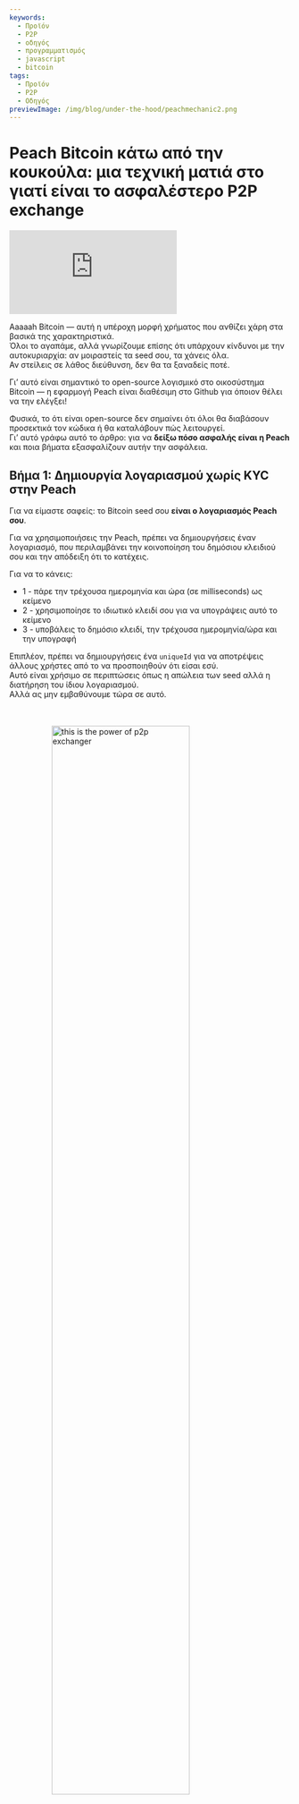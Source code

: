 ```yaml
---
keywords:
  - Προϊόν
  - P2P
  - οδηγός
  - προγραμματισμός
  - javascript
  - bitcoin
tags:
  - Προϊόν
  - P2P
  - Οδηγός
previewImage: /img/blog/under-the-hood/peachmechanic2.png
---
```


# Peach Bitcoin κάτω από την κουκούλα: μια τεχνική ματιά στο γιατί είναι το ασφαλέστερο P2P exchange


<div class="video-wrapper">
  <iframe
    src="https://www.youtube.com/embed/UvdbHlsPmK0"
    title="PEACH VIDEO OF Under the Hood"
    frameborder="0"
    allow="accelerometer; autoplay; clipboard-write; encrypted-media; gyroscope; picture-in-picture; web-share"
    referrerpolicy="strict-origin-when-cross-origin"
    allowfullscreen
  ></iframe>
</div>


Aaaaah Bitcoin — αυτή η υπέροχη μορφή χρήματος που ανθίζει χάρη στα βασικά της χαρακτηριστικά.  
Όλοι το αγαπάμε, αλλά γνωρίζουμε επίσης ότι υπάρχουν κίνδυνοι με την αυτοκυριαρχία: αν μοιραστείς τα seed σου, τα χάνεις όλα.  
Αν στείλεις σε λάθος διεύθυνση, δεν θα τα ξαναδείς ποτέ.

Γι’ αυτό είναι σημαντικό το open-source λογισμικό στο οικοσύστημα Bitcoin — η εφαρμογή Peach είναι διαθέσιμη στο Github για όποιον θέλει να την ελέγξει!

Φυσικά, το ότι είναι open-source δεν σημαίνει ότι όλοι θα διαβάσουν προσεκτικά τον κώδικα ή θα καταλάβουν πώς λειτουργεί.  
Γι’ αυτό γράφω αυτό το άρθρο: για να **δείξω πόσο ασφαλής είναι η Peach** και ποια βήματα εξασφαλίζουν αυτήν την ασφάλεια.

## Βήμα 1: Δημιουργία λογαριασμού χωρίς KYC στην Peach

Για να είμαστε σαφείς: το Bitcoin seed σου **είναι ο λογαριασμός Peach σου**.

Για να χρησιμοποιήσεις την Peach, πρέπει να δημιουργήσεις έναν λογαριασμό, που περιλαμβάνει την κοινοποίηση του δημόσιου κλειδιού σου και την απόδειξη ότι το κατέχεις.

Για να το κάνεις:

*  1 - πάρε την τρέχουσα ημερομηνία και ώρα (σε milliseconds) ως κείμενο  
*  2 - χρησιμοποίησε το ιδιωτικό κλειδί σου για να υπογράψεις αυτό το κείμενο  
*  3 - υποβάλεις το δημόσιο κλειδί, την τρέχουσα ημερομηνία/ώρα και την υπογραφή  

Επιπλέον, πρέπει να δημιουργήσεις ένα `uniqueId` για να αποτρέψεις άλλους χρήστες από το να προσποιηθούν ότι είσαι εσύ.  
Αυτό είναι χρήσιμο σε περιπτώσεις όπως η απώλεια των seed αλλά η διατήρηση του ίδιου λογαριασμού.  
Αλλά ας μην εμβαθύνουμε τώρα σε αυτό.

<br><br>
<img src="/img/blog/under-the-hood/underthehood01.png" alt="this is the power of p2p exchanger" style="display:block; margin: auto; width: 70%;">
<br><br>

Αυτός είναι ο κώδικας σε JavaScript:

```j

  const seed = randomBytes(64);

  const root = bip32.fromSeed(seed, bitcoin);
  const child = root.derivePath("m/0");
  const keyPair = ECPair.fromPrivateKey(child.privateKey, { network: bitcoin });

  const publicKeyHex = Buffer.from(keyPair.publicKey).toString("hex");

  const session = axios.create({
    baseURL: "https://api.peachbitcoin.com/",
    httpAgent: new http.Agent({ keepAlive: false }),
    httpsAgent: new https.Agent({ keepAlive: false }),
  });

  const registerMessage = String(Date.now());
  const registerMessageSignature = signWithBtcPrivKey(registerMessage, keyPair);

  const resp = await session.post("v1/user/register", {
    publicKey: publicKeyHex,
    message: registerMessage,
    signature: registerMessageSignature,
    uniqueId: "my_own_unique_id_random_12345",
  });

  const accessToken = resp.data.accessToken;

  session.defaults.headers.common["authorization"] = accessToken;

```

Συγχαρητήρια! Μόλις δημιούργησες λογαριασμό στην Peach!  
Ο διακομιστής έχει επαληθεύσει ότι εσύ, αυτή τη στιγμή, είσαι ο ιδιοκτήτης του ζεύγους κλειδιών Bitcoin που αντιστοιχεί στο υποβληθέν δημόσιο κλειδί.

## Βήμα 2: Υποβολή του Δημόσιου Κλειδιού PGP

Θα υπάρχει πολλή κρυπτογράφηση… αλλά και κάποια αποκρυπτογράφηση.  
Τα Bitcoin κλειδιά επιτρέπουν μόνο μονοκατευθυντική κρυπτογράφηση, οπότε θα χρειαστούμε PGP κλειδιά για αμφίδρομη κρυπτογράφηση.  
Αυτό είναι βασικό για την κρυπτογράφηση/αποκρυπτογράφηση τραπεζικών δεδομένων, μηνυμάτων chat κλπ.

Η υποβολή του Δημόσιου Κλειδιού PGP είναι παρόμοια με την υποβολή του Δημόσιου Κλειδιού Bitcoin, αλλά υπάρχει ένα επιπλέον βήμα:  
το Δημόσιο Κλειδί PGP πρέπει να υπογραφεί με το Ιδιωτικό Κλειδί Bitcoin για να επαληθευτεί ότι ο χρήστης κατέχει και τα δύο κλειδιά.

<br><br>
<img src="/img/blog/under-the-hood/underthehood02.png" alt="this is the power of p2p exchanger" style="display:block; margin: auto; width: 70%;">
<br><br>

```j

const { privateKey: pgpPrivateKey, publicKey: pgpPublicKey } =
    await createPGPKey();

  const pgpPublicKeyMessageSignature = signWithBtcPrivKey(
    pgpPublicKey,
    keyPair
  );
  const setPgpKeysMessage = String(Date.now());

  const setPgpKeysMessageSignature = await signPGPMessage(
    pgpPrivateKey,
    setPgpKeysMessage
  );

  await session.patch("v1/user", {
    pgpPublicKey: pgpPublicKey, // the PGP Pub key
    signature: pgpPublicKeyMessageSignature, // the above signed by the BTC Key
    message: setPgpKeysMessage, // the current timestamp
    pgpSignature: setPgpKeysMessageSignature, // the above signed by the PGP Key
  });

```

Αυτό το σημείο, η Peach έχει και τα δύο Δημόσια Κλειδιά σου — Bitcoin και PGP!  
Αυτό θα είναι εξαιρετικά σημαντικό για το trading στην Peach.

## Επόμενα Βήματα

Από εδώ και πέρα, ο οδηγός θα δείξει και τις δύο πλευρές: τον Αγοραστή και τον Πωλητή.

Τα βήματα είναι:

*   3.S Ο Πωλητής δημιουργεί μια Προσφορά Πώλησης  
*   4.S Ο Πωλητής χρηματοδοτεί το Peach Escrow  
*   5.B Ο Αγοραστής υποβάλλει Αίτημα Συναλλαγής στην Προσφορά  
*   5.S Ο Πωλητής αποδέχεται το Αίτημα Συναλλαγής του Αγοραστή  
*   6.B Ο Αγοραστής δηλώνει ότι η Fiat μεταφορά ολοκληρώθηκε  
*   6.S Ο Πωλητής επιβεβαιώνει ότι έλαβε την Πληρωμή  

## Βήμα 3.S: Ο Πωλητής δημιουργεί Προσφορά Πώλησης

Η δημιουργία μιας Προσφοράς Πώλησης σημαίνει ότι ο Πωλητής ανακοινώνει ότι είναι πρόθυμος να πουλήσει μια συγκεκριμένη ποσότητα Bitcoin.  
Αλλά δεν είναι μόνο αυτό: ο Πωλητής πρέπει να αποδεχτεί κάτι ως αντάλλαγμα.

Μια Προσφορά Πώλησης περιλαμβάνει:

* ποσότητα Bitcoin προς πώληση  
* τα νομίσματα που αποδέχεται ο Πωλητής  
* τους τρόπους πληρωμής που αποδέχεται (μετρητά, τραπεζικό έμβασμα, Revolut κλπ.)  
* το Premium (πόσο πιο ακριβό είναι το Bitcoin σε σχέση με την τρέχουσα αγορά)  

Αν όλα πάνε καλά, ένας Αγοραστής θα ενδιαφερθεί και θα ζητήσει να πραγματοποιήσει συναλλαγή.  
Σε εκείνο το σημείο, θα πρέπει να επιλέξει **ένα νόμισμα και έναν τρόπο πληρωμής** από τα διαθέσιμα.  
Όσο περισσότερες επιλογές εμφανίζει ο Πωλητής, τόσο μεγαλύτερες οι πιθανότητες να προσελκύσει Αγοραστή.

<br><br>
<img src="/img/blog/under-the-hood/underthehood03.png" alt="this is the power of p2p exchanger" style="display:block; margin: auto; width: 40%;">
<br><br>

```j

const sats_to_sell = 21000;
  const sell_premium = 1; // 1%
  const payment_data_currency = "EUR";
  const payment_data_method = "wise";

  const { address: returnAddress } = bitcoin.payments.p2wpkh({
    pubkey: Buffer.from(keyPair.publicKey),
    network: bitcoin,
  });
  const sellOfferPaymentDataToEncrypt = JSON.stringify({
    reference: "",
    userName: "@myWiseIdTradingBot",
  });

  const paymentDataEncryptSHA256 = await sha256(sellOfferPaymentDataToEncrypt);

  const offerCreateRes = await session.post("v1/offer", {
    type: "ask",
    amount: sats_to_sell,
    meansOfPayment: { [payment_data_currency]: [payment_data_method] }, // {"EUR": ["wise"]}
    paymentData: {
      [payment_data_method]: { hashes: [paymentDataEncryptSHA256] },
    },
    returnAddress: returnAddress,
    premium: sell_premium,
  });

```

Στον κώδικα, ο Πωλητής ανακοινώνει την πώληση 21.000 sats (0,00021 Bitcoin) με 1% premium.  
Θέλει να λάβει Ευρώ μέσω Wise.  
Δεν υποβάλλει το Wise ID του, μόνο ένα hash.  
Η Peach δεν θα γνωρίζει ποτέ τα στοιχεία πληρωμής του, για να παραμείνει ανώνυμος.  
Υποβάλλεται επίσης μια **Διεύθυνση Επιστροφής** για επιστροφές.

## Βήμα 4.S: Ο Πωλητής χρηματοδοτεί το Peach Escrow

Μετά από επιτυχημένο αίτημα στο API της Peach για τη δημιουργία της Προσφοράς, ο Πωλητής λαμβάνει το ID της Προσφοράς:

```j
const sellOfferId = offerCreateRes.data.id;

```

Αυτό το ID είναι σημαντικό — κράτησέ το.  
Η Προσφορά δημιουργήθηκε αλλά δεν είναι ακόμα δημόσια: κανένας Αγοραστής δεν μπορεί να αλληλεπιδράσει.  
Πρώτα, ο Πωλητής πρέπει να χρηματοδοτήσει το Escrow.

Το Escrow είναι σαν ένα θησαυροφυλάκιο που απαιτεί εξουσιοδότηση τόσο από τον Πωλητή όσο και από την Peach.  
Το Bitcoin τοποθετείται εκεί και παραμένει ασφαλές μέχρι το τέλος της Συναλλαγής.  
Αφού απαιτείται η εξουσιοδότηση του Πωλητή και το Escrow είναι ένα Bitcoin Script (διεύθυνση P2WSH), η Peach χρειάζεται το Δημόσιο Κλειδί του Πωλητή για να δημιουργήσει το Escrow.

Σε αυτό το σημείο, ο Πωλητής υποβάλλει το Δημόσιο Κλειδί που θα χρησιμοποιηθεί.  
Η Peach επιλέγει το δικό της Δημόσιο Κλειδί και κατασκευάζει τη διεύθυνση.

<br><br>
<img src="/img/blog/under-the-hood/underthehood04.png" alt="this is the power of p2p exchanger" style="display:block; margin: auto; width: 40%;">
<br><br>

```j
const childSell = root.derivePath(`m/84'/0'/0'/${sellOfferId}'`);

  const keyPairSellOffer = ECPair.fromPrivateKey(childSell.privateKey, {
    network: bitcoin,
  });

  const sellOfferPublicKey = Buffer.from(keyPairSellOffer.publicKey).toString(
    "hex"
  );

  const escrowCreateRes = await session.post(
    "v1/offer/" + sellOfferId + "/escrow",
    {
      publicKey: sellOfferPublicKey,
    }
  );

  const escrowAddress = escrowCreateRes.data.escrows.bitcoin;

  const escrowPeachPublicKey =
    escrowCreateRes.data.escrowPeachPublicKey.bitcoin;

```

Στον κώδικα, ο Πωλητής παράγει ένα νέο ζεύγος κλειδιών από το ID της Προσφοράς.  
Αυτό είναι ασφαλές και αναπαραγώγιμο.

Μετά την υποβολή του Δημόσιου Κλειδιού, το API επιστρέφει τη διεύθυνση όπου πρέπει να στείλει τα 21.000 sats.  
Αλλά δεν χρειάζεται να εμπιστευτείς τυφλά — μπορείς να το επαληθεύσεις.

Ας το επαληθεύσουμε!

Το API επιστρέφει επίσης το Δημόσιο Κλειδί που χρησιμοποίησε η Peach για αυτό το Escrow, ώστε να μπορούμε να **αναδημιουργήσουμε τη διεύθυνση** με το Bitcoin Script.

```j
   OP_IF
       ${script.number.encode(4320).toString("hex")}
       OP_CHECKSEQUENCEVERIFY
       OP_DROP
   OP_ELSE
       ${sellerPublicKey}
       OP_CHECKSIGVERIFY
   OP_ENDIF
   ${peachPublicKey}
   OP_CHECKSIG
```

Το Script για το Escrow:

* απαιτεί πάντα την υπογραφή της Peach  
* και επιπλέον:
  * απαιτεί την υπογραφή του Πωλητή  
  * ή ότι έχουν εξορυχθεί 4320 blocks από την αποστολή του Bitcoin  

Γιατί 4320 blocks;  
Αυτό ισοδυναμεί με περίπου 30 μέρες blocks (1 block κάθε 10 λεπτά).  
Μετά από 30 μέρες, η Peach μπορεί να υπογράψει μόνη της σε περίπτωση που ο Πωλητής δεν συνεργαστεί ή χάσει τα κλειδιά.

Η Peach έχει άριστη φήμη στη διαχείριση των κεφαλαίων των Πωλητών.

Μετά την κατασκευή του script, μπορείς να επαληθεύσεις ότι η παραγόμενη διεύθυνση P2WSH ταιριάζει με αυτή που έστειλε το API.

```j
  const multisigScript = bitcoin.script.compile([
    Buffer.from(sellOfferPublicKey, "hex"),
    bitcoin.opcodes.OP_CHECKSIGVERIFY,
  ]);

  const timelockScript = bitcoin.script.compile([
    bitcoin.script.number.encode(4320),
    bitcoin.opcodes.OP_CHECKSEQUENCEVERIFY,
    bitcoin.opcodes.OP_DROP,
  ]);

  const redeemScript = bitcoin.script.compile([
    bitcoin.opcodes.OP_IF,
    ...timelockScript,
    bitcoin.opcodes.OP_ELSE,
    ...multisigScript,
    bitcoin.opcodes.OP_ENDIF,
    Buffer.from(escrowPeachPublicKey, "hex"),
    bitcoin.opcodes.OP_CHECKSIG,
  ]);

  const escrowPayment = bitcoin.payments.p2wsh({
    redeem: { output: redeemScript },
    network: bitcoin,
  });

  console.log("Addresses Match:", escrowPayment.address === escrowAddress);

```

Τέλεια! Τώρα απλώς στείλε μια συναλλαγή Bitcoin σε αυτή τη διεύθυνση και περίμενε να δηλωθεί ότι το Escrow έχει χρηματοδοτηθεί.

```j
  while (true) {
    const fundingStatusRes = await session.get(
      "v1/offer/" + sellOfferId + "/escrow"
    );
    if (fundingStatusRes.data.funding.status === "FUNDED") {
      break;
    }
  }

```

Μετά από ένα block, η Προσφορά γίνεται δημόσια και οι Αγοραστές μπορούν να αλληλεπιδράσουν.

## Βήμα 5.B: Ο Αγοραστής υποβάλλει Αίτημα Συναλλαγής στην Προσφορά

Τώρα είναι η στιγμή για δράση του Αγοραστή!

Πρώτα, ελέγχουμε όλες τις διαθέσιμες Προσφορές Πώλησης:

```j
const sellOffers = await session.get("v069/sellOffer");
```

Για απλότητα, ο Αγοραστής ενδιαφέρεται για την πρώτη διαθέσιμη Προσφορά Πώλησης.

```j
const sellOfferToTradeRequestId = sellOffers.data.offers[0].id;
```

Ο Αγοραστής θέλει να υποβάλει Αίτημα Συναλλαγής, δηλώνοντας ότι θέλει να κάνει συναλλαγή σύμφωνα με τους όρους του Πωλητή.  
Ακούγεται απλό, αλλά αυτό είναι το πιο πολύπλοκο βήμα ολόκληρης της διαδικασίας.

Ας αναλύσουμε τι πρέπει να υποβάλει ο Αγοραστής:

* Προτιμώμενος τρόπος πληρωμής (ένας από τους επιτρεπόμενους από τον Πωλητή)  
* Προτιμώμενο νόμισμα (όπως παραπάνω)  
* Συμμετρικό Κλειδί (για άμεση επικοινωνία με τον Πωλητή) κρυπτογραφημένο  
* Υπογραφή του Συμμετρικού Κλειδιού  
* Δεδομένα πληρωμής κρυπτογραφημένα με το Συμμετρικό Κλειδί  
* Υπογραφή των Δεδομένων Πληρωμής  
* Διεύθυνση Παραλαβής: πού θέλει να λάβει τα Bitcoin που αγοράζει  
* Υπογραφή της Διεύθυνσης Παραλαβής (BIP-322) για απόδειξη ιδιοκτησίας  
* Μέγιστο κόστος mining που είναι διατεθειμένος να πληρώσει  

Πολύ, σωστά;  
Αλλά γι’ αυτό η Peach είναι υπερασφαλής!  
Πάμε βήμα-βήμα.

### Προτιμώμενος τρόπος πληρωμής και νόμισμα

Αυτό είναι το πιο απλό:

```j
  const payment_data_currency = "EUR";
  const payment_data_method = "wise";

```

### Συμμετρικό Κλειδί

Το Συμμετρικό Κλειδί θα χρησιμοποιηθεί με **AES256 Διπλής Κατεύθυνσης**: μπορείς να κρυπτογραφήσεις και να αποκρυπτογραφήσεις με το ίδιο κλειδί.

```j
async function decryptDataWithSymmetricKey(encryptedMessage, symmetricKey) {
  const message = await openpgp.readMessage({
    armoredMessage: encryptedMessage,
  });

  const { data: decrypted } = await openpgp.decrypt({
    message,
    passwords: [symmetricKey],
    format: "utf8",
  });

  return decrypted;
}

async function encryptDataWithSymmetricKey(data, symmetricKey) {
  const message = await openpgp.createMessage({ text: data });
  const encrypted = await openpgp.encrypt({
    message,
    passwords: [symmetricKey],
    format: "armored",
    config: {
      preferredSymmetricAlgorithm: openpgp.enums.symmetric.aes256,
    },
  });
  return encrypted;
}

```

Δημιούργησέ το τυχαία:

```j
  const symmetricKey = randomBytes(32);
  const symmetricKeyHex = symmetricKey.toString("hex");

```

Δεν πρέπει να υποβληθεί σε απλό κείμενο!  
Πρέπει να κρυπτογραφηθεί έτσι ώστε μόνο ο Αγοραστής και ο Πωλητής να μπορούν να το αποκρυπτογραφήσουν, χρησιμοποιώντας τα Δημόσια Κλειδιά PGP.

```j
async function encryptForMultipleRecipients(secret, publicKeysArmored) {
  const publicKeys = await Promise.all(
    publicKeysArmored.map((armored) => openpgp.readKey({ armoredKey: armored }))
  );
  const message = await openpgp.createMessage({ text: secret });

  const encrypted = await openpgp.encrypt({
    message,
    encryptionKeys: publicKeys,
  });

  return encrypted;
}

  const matchingUserPgpPubKey = sellOffers.data.offers[0].user.pgpPublicKey;

  const symmetricKeyEncrypted = await encryptForMultipleRecipients(
    symmetricKeyHex,
    [pgpPublicKey, matchingUserPgpPubKey]
  );

```

Ο Πωλητής πρέπει να υπογράψει επίσης το Συμμετρικό Κλειδί για να επιβεβαιώσει ότι δημιουργήθηκε από τον Αγοραστή:

```j
  const symmetricKeySignature = await signPGPMessage(
    pgpPrivateKey,
    symmetricKeyHex
  );

```

### Δεδομένα Πληρωμής

Εδώ βρίσκονται τα πιο ευαίσθητα δεδομένα: IBAN, username Revolut κλπ.  
Ο Αγοραστής τα κρυπτογραφεί με το Συμμετρικό Κλειδί, ώστε μόνο ο Πωλητής να μπορεί να τα διαβάσει.

```j
const paymentDataToEncrypt = JSON.stringify({
    reference: "",
    userName: "@buyerWiseId",
  });

const paymentDataEncrypted = await encryptDataWithSymmetricKey(
paymentDataToEncrypt,
symmetricKeyHex
);

const paymentDataSignature = await signPGPMessage(
pgpPrivateKey,
paymentDataToEncrypt
);

```

### Ορισμός Διεύθυνσης Παραλαβής και απόδειξη ιδιοκτησίας

Πρέπει να ορίσεις πού θέλεις να σταλούν τα Bitcoin μετά τη Συναλλαγή.  
Η δημιουργία διεύθυνσης είναι εύκολη.  
Η απόδειξη ιδιοκτησίας είναι πιο δύσκολη και γίνεται για κανονιστικούς λόγους και ασφάλεια.  
Χρησιμοποιούμε **BIP-322**: υπογράφεις ένα μήνυμα με το Ιδιωτικό σου Κλειδί Bitcoin, επαληθεύσιμο από τη διεύθυνση.

```j
  const { address } = bitcoin.payments.p2wpkh({
    pubkey: Buffer.from(keyPair.publicKey),
    network: bitcoin,
  });

  const ownershipMessage =
    "I confirm that only I, peach" +
    publicKeyHex.slice(0, 8) +
    ", control the address " +
    address;

  const releaseAddressSignature = signWithBIP322(
    wif,
    address,
    ownershipMessage
  );

```

### Τελευταία λεπτομέρεια: Μέγιστο κόστος mining

Ο Αγοραστής μπορεί να καθορίσει πόσα είναι διατεθειμένος να πληρώσει σε fees για να λάβει τα Bitcoin.

### Τέλος, υποβολή Αιτήματος Συναλλαγής

Τώρα όλα είναι έτοιμα και ο Αγοραστής στέλνει το Αίτημα Συναλλαγής.

```j
  await session.post(
    "v069/sellOffer/" + sellOfferToTradeRequestId + "/tradeRequestPerformed",
    {
      paymentMethod: payment_data_method,
      currency: payment_data_currency,
      paymentDataHashed: paymentDataToEncryptSHA256,
      paymentDataEncrypted: paymentDataEncrypted,
      paymentDataSignature: paymentDataSignature,
      symmetricKeyEncrypted: symmetricKeyEncrypted,
      symmetricKeySignature: symmetricKeySignature,
      maxMiningFeeRate: 2, // sats/vb
      releaseAddress: address,
      releaseAddressMessageSignature: releaseAddressSignature,
    }
  );

```

<br><br>
<img src="/img/blog/under-the-hood/underthehood05.png" alt="this is the power of p2p exchanger" style="display:block; margin: auto; width: 40%;">
<br><br>


Τώρα είναι η σειρά του Πωλητή να το αποδεχτεί.

## Βήμα 5.S: Ο Πωλητής αποδέχεται το Αίτημα Συναλλαγής

Ο Πωλητής περιμένει Αγοραστή να αλληλεπιδράσει με την Προσφορά του.  
Ελέγχει τη λίστα Αιτημάτων Συναλλαγής:

```j
const receivedTradeRequestRequest = await session.get(
    "v069/sellOffer/" + sellOfferId + "/tradeRequestReceived"
  );

  const tradeReq = receivedTradeRequestRequest.data[0];

```

Αν ο Πωλητής θέλει να αποδεχτεί το Αίτημα, πρέπει να μοιραστεί τα δεδομένα πληρωμής του με τον Αγοραστή, ώστε να ξέρει πού να στείλει τα Fiat.

Εφόσον το Συμμετρικό Κλειδί έχει ήδη δημιουργηθεί από τον Αγοραστή, ο Πωλητής μπορεί να το αποκρυπτογραφήσει και να το χρησιμοποιήσει για να κρυπτογραφήσει τα δικά του δεδομένα πληρωμής.

```j
  const receivedSymmetricKey = await decryptWithPrivateKey(
    tradeReq.symmetricKeyEncrypted,
    pgpPrivateKey
  );

  const sellOfferPaymentDataEncrypted = await encryptDataWithSymmetricKey(
    sellOfferPaymentDataToEncrypt,
    receivedSymmetricKey
  );

  const sellOfferPaymentDataSignature = await signPGPMessage(
    pgpPrivateKey,
    sellOfferPaymentDataToEncrypt
  );

```

Και αυτό είναι! Τώρα ο Πωλητής μπορεί να αποδεχτεί το Αίτημα και ξεκινά η επίσημη Συναλλαγή.

<br><br>
<img src="/img/blog/under-the-hood/underthehood06.png" alt="this is the power of p2p exchanger" style="display:block; margin: auto; width: 40%;">
<br><br>

```j
  await session.post(
    "v069/sellOffer/" +
      sellOfferId +
      "/tradeRequestReceived/" +
      tradeReq.userId +
      "/accept",
    {
      paymentDataEncrypted: sellOfferPaymentDataEncrypted,
      paymentDataSignature: sellOfferPaymentDataSignature,
      paymentData: {
        [payment_data_method]: { hashes: [paymentDataEncryptSHA256] },
      },
    }
  );

```

Αν η διαδικασία φαίνεται περίπλοκη, εδώ υπάρχει μια εικόνα που την απεικονίζει:

<br><br>
<img src="/img/blog/under-the-hood/underthehood07.png" alt="this is the power of p2p exchanger" style="display:block; margin: auto; width: 90%;">
<br><br>

## Βήμα 6.B: Ο Αγοραστής δηλώνει ότι η Πληρωμή πραγματοποιήθηκε

Ο Αγοραστής μπορεί να ελέγξει αν έχει συμβόλαια (Trades συμφωνημένα με Πωλητή) μέσω του endpoint `contract summaries`:

```j
  const contractsRes = await session.get("v1/contracts/summary");
  const contract = contractsRes.data.find((obj) =>
    obj.id.startsWith(sellOfferToTradeRequestId + "-")
  );

  if (contract.tradeStatus !== "paymentRequired") throw Error;
```

Αν ένα συμβόλαιο έχει κατάσταση **“paymentRequired”**, τότε πρέπει να προχωρήσει στην Fiat πληρωμή.

Για αυτό, αποκρυπτογραφεί τα δεδομένα πληρωμής του Πωλητή χρησιμοποιώντας το Συμμετρικό Κλειδί από τη στιγμή που δημιουργήθηκε το Αίτημα Συναλλαγής.  
Αν δεν το έχει αποθηκεύσει, μπορεί να χρησιμοποιήσει το Ιδιωτικό Κλειδί PGP.

```j

  const contractRes = await session.get("v1/contract/" + contract.id);

  const receivedSymmetricKey = await decryptWithPrivateKey(
    contractRes.data.symmetricKeyEncrypted,
    pgpPrivateKey
  );

  if (receivedSymmetricKey !== symmetricKeyHex) throw Error;

  const decryptedSellerPaymentData = await decryptDataWithSymmetricKey(
    contractRes.data.paymentDataEncrypted,
    receivedSymmetricKey
  );

  console.log("Seller Payment Data ", JSON.parse(decryptedSellerPaymentData));
```

Αυτό συμβαίνει εκτός Peach: ο Αγοραστής ανοίγει την Τραπεζική του εφαρμογή και στέλνει την Fiat πληρωμή.

Το Bitcoin είναι ήδη στο Escrow, ελεγχόμενο από την Peach και τον Πωλητή.  
Μπορείς να ελέγξεις τη διεύθυνση Escrow με έναν Blockchain Explorer.

Μετά την πληρωμή, ο Αγοραστής δηλώνει ότι έγινε η Πληρωμή:

```j
  const confirmPaymentRes = await session.post(
    "v1/contract/" + contract.id + "/payment/confirm"
  );
```

<br><br>
<img src="/img/blog/under-the-hood/underthehood08.png" alt="this is the power of p2p exchanger" style="display:block; margin: auto; width: 40%;">
<br><br>

Αυτό ήταν το τελευταίο βήμα του Αγοραστή.  
Τώρα ο Πωλητής πρέπει να επιβεβαιώσει ότι έλαβε τα Fiat και να απελευθερώσει τα Bitcoin στον Αγοραστή.

## Βήμα 6.S: Ο Πωλητής επιβεβαιώνει την Πληρωμή

Όπως και ο Αγοραστής, ο Πωλητής ελέγχει τα συμβόλαια που του έχουν ανατεθεί.

```j
  const contractsRes = await session.get("v1/contracts/summary");
  const contract = contractsRes.data[0];

  const contractRes = await session.get("v1/contract/" + contract.id);

```

Η απάντηση του API περιλαμβάνει μια **PSBT** (Partially Signed Bitcoin Transaction)  
που στέλνει τα Bitcoin από το Escrow στη διεύθυνση του Αγοραστή.  
Έχει ήδη την υπογραφή της Peach και χρειάζεται μόνο την υπογραφή του Πωλητή.

```j
  const releasePSBTBase64 = contractRes.data.releasePsbt;

  const parsedPSBT = bitcoin.Psbt.fromBase64(releasePSBTBase64, {
    network: bitcoin,
  });

  parsedPSBT.signInput(0, childSell);

```

<br><br>
<img src="/img/blog/under-the-hood/underthehood09.png" alt="this is the power of p2p exchanger" style="display:block; margin: auto; width: 40%;">
<br><br>

Τώρα ο Πωλητής ολοκληρώνει τη Συναλλαγή, προσθέτοντας τις 2 υπογραφές και το Escrow Bitcoin Script.  
Χρησιμοποιούμε τη MultiSig διαδρομή (δεύτερη διαδρομή του script) και βάζουμε `OP_FALSE` στο stack για να επηρεάσουμε σωστά την IF δήλωση.

```j
export const getFinalScript = (_inputIndex, input, bitcoinScript) => {
  const network = bitcoin;

  const payment = payments.p2wsh({
    network,
    redeem: {
      network,
      output: bitcoinScript,
      input: bitcoin.script.compile([
        input.partialSig[0].signature,
        input.partialSig[1].signature,
        opcodes.OP_FALSE,
      ]),
    },
  });

  parsedPSBT.finalizeInput(0, getFinalScript);

  const tx = parsedPSBT.extractTransaction().toHex();

```

Το τελευταίο βήμα: υποβολή της ολοκληρωμένης Συναλλαγής στο API της Peach:

```j
  await session.post("v1/contract/" + contract.id + "/payment/confirm", {
    releaseTransaction: tx,
  });

```

Κυρίες και κύριοι, έτσι γίνεται το trading στην Peach με **μέγιστη ασφάλεια και ιδιωτικότητα!**
